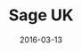 ---
layout: site
title: "Sage UK"
date: 2016-03-13
categories: [community]
version: 1.4.7
major: 1
minor: 4
patch: 7
slug: sage-uk
link: https://my.sage.co.uk/public/#/
submitter: lpolepeddi
permalink: /sites/:slug
---